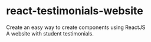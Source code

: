 # react-testimonials-website
Create an easy way to create components using ReactJS <br />
A website with student testimonials.
